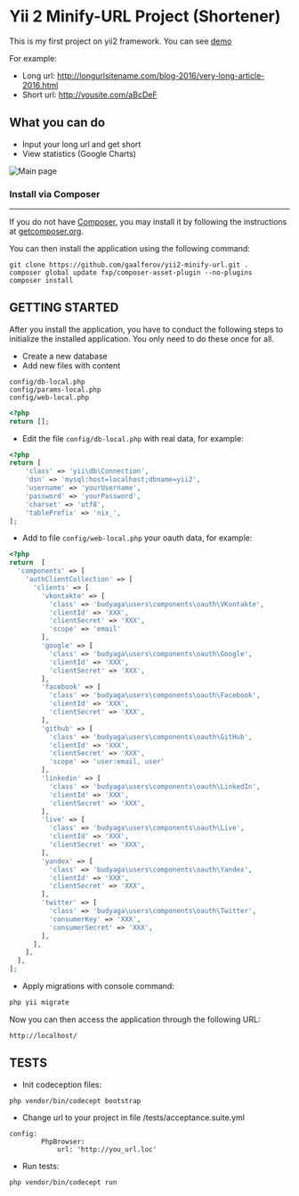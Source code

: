 Yii 2 Minify-URL Project (Shortener)
============================

This is my first project on yii2 framework.
You can see [demo](http://burl.pro/)

For example:
* Long url: http://longurlsitename.com/blog-2016/very-long-article-2016.html
* Short url: http://yousite.com/aBcDeF

What you can do
----
* Input your long url and get short
* View statistics (Google Charts)

![Main page](https://camo.githubusercontent.com/e4a645ad484fdc78ee2bb753ead0d98ea2c0b6dc/687474703a2f2f732e6761616c6665726f762e636f6d2f7765622f696d6167652f6d61696e2e6a7067)

### Install via Composer
----
If you do not have [Composer](http://getcomposer.org/), you may install it by following the instructions at [getcomposer.org](http://getcomposer.org/doc/00-intro.md#installation-nix).

You can then install the application using the following command:

~~~
git clone https://github.com/gaalferov/yii2-minify-url.git .
composer global update fxp/composer-asset-plugin --no-plugins
composer install
~~~

GETTING STARTED
---------------

After you install the application, you have to conduct the following steps to initialize the installed application. You only need to do these once for all.

* Create a new database
* Add new files with content
```
config/db-local.php
config/params-local.php
config/web-local.php
```
```php
<?php
return [];
```
* Edit the file `config/db-local.php` with real data, for example:
```php
<?php
return [
    'class' => 'yii\db\Connection',
    'dsn' => 'mysql:host=localhost;dbname=yii2',
    'username' => 'yourUsername',
    'password' => 'yourPassword',
    'charset' => 'utf8',
    'tablePrefix' => 'nix_',
];
```
* Add to file `config/web-local.php` your oauth data, for example:
```php
<?php
return  [
  'components' => [
    'authClientCollection' => [
      'clients' => [
        'vkontakte' => [
          'class' => 'budyaga\users\components\oauth\VKontakte',
          'clientId' => 'XXX',
          'clientSecret' => 'XXX',
          'scope' => 'email'
        ],
        'google' => [
          'class' => 'budyaga\users\components\oauth\Google',
          'clientId' => 'XXX',
          'clientSecret' => 'XXX',
        ],
        'facebook' => [
          'class' => 'budyaga\users\components\oauth\Facebook',
          'clientId' => 'XXX',
          'clientSecret' => 'XXX',
        ],
        'github' => [
          'class' => 'budyaga\users\components\oauth\GitHub',
          'clientId' => 'XXX',
          'clientSecret' => 'XXX',
          'scope' => 'user:email, user'
        ],
        'linkedin' => [
          'class' => 'budyaga\users\components\oauth\LinkedIn',
          'clientId' => 'XXX',
          'clientSecret' => 'XXX',
        ],
        'live' => [
          'class' => 'budyaga\users\components\oauth\Live',
          'clientId' => 'XXX',
          'clientSecret' => 'XXX',
        ],
        'yandex' => [
          'class' => 'budyaga\users\components\oauth\Yandex',
          'clientId' => 'XXX',
          'clientSecret' => 'XXX',
        ],
        'twitter' => [
          'class' => 'budyaga\users\components\oauth\Twitter',
          'consumerKey' => 'XXX',
          'consumerSecret' => 'XXX',
        ],
      ],
    ],
  ],
];
```
* Apply migrations with console command:
```php
php yii migrate
```

Now you can then access the application through the following URL:
~~~
http://localhost/
~~~

TESTS
---------------
* Init codeception files:
```
php vendor/bin/codecept bootstrap
```
* Change url to your project in file /tests/acceptance.suite.yml
```
config:
        PhpBrowser:
            url: 'http://you_url.loc'
```
* Run tests:
```
php vendor/bin/codecept run
```
